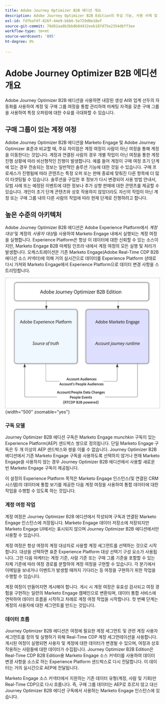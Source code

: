 ```yaml
---
title: Adobe Journey Optimizer B2B 에디션 개요
description: Adobe Journey Optimizer B2B Edition의 주요 기능, 사용 사례 및 아키텍처를 살펴보십시오.
exl-id: fdfbafdf-826f-44e9-bbb6-5e729d0e18ef
source-git-commit: 78d82aa8b3bb8b8d432eeb187d75e2354dbff3ee
workflow-type: tm+mt
source-wordcount: '805'
ht-degree: 0%

---
```


# Adobe Journey Optimizer B2B 에디션 개요

Adobe Journey Optimizer B2B 에디션을 사용하면 내장된 생성 AI와 업계 선두의 자동화를 사용하여 계정 및 구매 그룹 여정을 통합 관리하여 마케팅 자격을 갖춘 구매 그룹을 사용하여 특정 오퍼링에 대한 수요를 극대화할 수 있습니다.

## 구매 그룹이 있는 계정 여정

Adobe Journey Optimizer B2B 에디션을 Marketo Engage 및 Adobe Journey Optimizer 표준과 비교할 때, 주요 차이점은 계정 여정이 사람이 아닌 여정을 통해 계정을 이동한다는 것입니다. 계정과 연결된 사람의 경우 개별 작업이 아닌 여정을 통한 계정 진행 상황에 따라 비선형적인 진행이 발생합니다. 예를 들어 계정이 구매 여정 초기 단계에 있는 경우 전송되는 정보는 일반적인 솔루션 기능에 대한 것일 수 있습니다. 구매 프로세스가 진행됨에 따라 콘텐츠는 특정 오퍼 또는 판매 종료에 맞춰진 다른 항목에 더 많이 타겟팅될 수 있습니다. 솔루션을 구입한 후 정보가 다시 변경되어 사용 방법 안내서, 모범 사례 또는 예정된 이벤트에 대한 정보나 추가 상향 판매에 대한 콘텐츠를 제공할 수 있습니다. 개인이 초기 단계 콘텐츠와 상호 작용하지 않았더라도 자신의 작업이 아닌 계정 또는 구매 그룹 내의 다른 사람의 작업에 따라 현재 단계로 진행하려고 합니다.

## 높은 수준의 아키텍처

Adobe Journey Optimizer B2B 에디션은 Adobe Experience Platform에서 _계정 대상_ 및 계정의 _사용자 대상_&#x200B;을 사용하여 Marketo Engage 내에서 실행되는 계정 여정을 실행합니다. Experience Platform은 항상 이 데이터에 대한 신뢰할 수 있는 소스이지만, Marketo Engage B2B 마케팅 인프라 내에서 계정 여정의 모든 실행 및 처리가 발생합니다. 오케스트레이션은 기존 Marketo Engage(Adobe Real-Time CDP B2B 에디션 소스 커넥터)에 의해 거의 실시간으로 데이터를 Experience Platform 상태로 다시 가져와 Marketo Engage에서 Experience Platform으로 데이터 변경 사항을 스트리밍합니다.

![높은 수준의 데이터 아키텍처](./assets/high-level-data-architecture.png){width="500" zoomable="yes"}

### 구독 모델

Journey Optimizer B2B 에디션 구독은 Marketo Engage _munchkin_ 구독이 있는 Experience Platform(AEP) 샌드박스 쌍으로 정의됩니다. 단일 Marketo Engage 구독은 두 개 이상의 AEP 샌드박스와 쌍을 이룰 수 없습니다. Journey Optimizer B2B 에디션에서 기존 Marketo Engage 구독을 사용하도록 선택하지 않거나 현재 Marketo Engage을 사용하지 않는 경우 Journey Optimizer B2B 에디션에서 사용할 새로운 빈 Marketo Engage 구독이 제공됩니다.

이 설정의 Experience Platform 목적은 Marketo Engage 인스턴스(및 연결된 CRM 시스템)의 데이터에 통합 보기를 제공한 다음 계정 여정을 사용하여 통합 데이터에 대한 작업을 수행할 수 있도록 하는 것입니다.

### 계정 여정 작업

계정 여정은 Journey Optimizer B2B 에디션에서 작성되며 구독과 연결된 Marketo Engage 인스턴스에 저장됩니다. Marketo Engage 데이터 저장소에 저장되지만 Marketo Engage UI에서는 표시되지 않으며 Journey Optimizer B2B 에디션에서만 사용할 수 있습니다.

계정 여정은 항상 여정의 계정 대상자로 사용할 계정 세그먼트를 선택하는 것으로 시작합니다. 대상을 선택하면 표준 Experience Platform 대상 선택기 구성 요소가 사용됩니다. 그런 다음 마케터는 계정 기준, 사람 기준 또는 구매 그룹 기준을 포함할 수 있는 자체 기준에 따라 여정 경로를 분할하여 계정 여정을 구현할 수 있습니다. 각 분기에서 이메일을 보내거나 이벤트가 발생할 때까지 기다리는 등 여정을 구현하기 위한 작업을 수행할 수 있습니다.

계정 여정이 만들어지면 게시해야 합니다. 게시 시 계정 여정은 유효성 검사되고 여정 경험을 구현하는 일련의 Marketo Engage 캠페인으로 변환되며, 데이터 통합 서비스에 연락하여 데이터 흐름을 시작하고 차례로 계정 여정 작업을 시작합니다. 첫 번째 단계는 계정의 사용자에 대한 세그먼트를 만드는 것입니다.

### 데이터 흐름

Journey Optimizer B2B 에디션은 여정에 필요한 계정 세그먼트 및 관련 계정 사용자 세그먼트를 정의 및 실행하기 위해 Real-Time CDP 계정 세그먼테이션을 사용합니다. 게시된 여정이 실행되면 사용자 및 계정에 대한 데이터가 변경될 수 있으며, 여정과 상호 작용하는 사람들에 대한 데이터가 수집됩니다. Journey Optimizer B2B Edition은 Real-Time CDP B2B Edition용 Marketo Engage 소스 커넥터를 사용하여 데이터 변경 사항을 소스로 하는 Experience Platform 샌드박스로 다시 전달합니다.  이 데이터는 거의 실시간으로 AEP에 전달됩니다.

Marketo Engage 소스 커넥터에서 지원하는 기존 데이터 유형(계정, 사람 및 기회)만 Real-Time CDP으로 다시 흐릅니다. 즉, 구매 그룹 데이터는 AEP로 흐르지 않고 대신 Journey Optimizer B2B 에디션 구독에서 사용하는 Marketo Engage 인스턴스에 있습니다.
